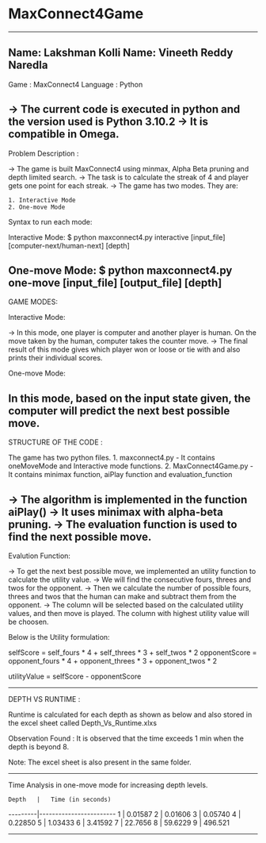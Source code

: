 # MaxConnect4Game
---------------------------------------------------------------------------------------------------------------------------------
Name: Lakshman Kolli
Name: Vineeth Reddy Naredla
---------------------------------------------------------------------------------------------------------------------------------
Game      : MaxConnect4
Language	: Python

-> The current code is executed in python and the version used is Python 3.10.2
-> It is compatible in Omega.
----------------------------------------------------------------------------------------------------------------------------------
Problem Description :

-> The game is built MaxConnect4 using minmax, Alpha Beta pruning and depth limited search.
-> The task is to calculate the streak of 4 and player gets one point for each streak. 
-> The game has two modes. They are:

	1. Interactive Mode
	2. One-move Mode

Syntax to run each mode:

Interactive Mode:
	$ python maxconnect4.py interactive [input_file] [computer-next/human-next] [depth]

One-move Mode:
	$ python maxconnect4.py one-move [input_file] [output_file] [depth]
------------------------------------------------------------------------------------------------------------------------------------
GAME MODES:

Interactive Mode:

-> In this mode, one player is computer and another player is human. On the move taken by the human, computer takes the counter move.
-> The final result of this mode gives which player won or loose or tie with and also prints their individual scores.

One-move Mode:

In this mode, based on the input state given, the computer will predict the next best possible move.
------------------------------------------------------------------------------------------------------------------------------------
STRUCTURE OF THE CODE :

The game has two python files.
	1. maxconnect4.py - It contains oneMoveMode and Interactive mode functions. 
	2. MaxConnect4Game.py - It contains minimax function, aiPlay function and evaluation_function


-> The algorithm is implemented in the function aiPlay()
-> It uses minimax with alpha-beta pruning.
-> The evaluation function is used to find the next possible move.
-------------------------------------------------------------------------------------------------------------------------------------
Evalution Function:

-> To get the next best possible move, we implemented an utility function to calculate the utility value.
-> We will find the consecutive fours, threes and twos for the opponent.
-> Then we calculate the number of possible fours, threes and twos that the human can make and subtract them from the opponent.
-> The column will be selected based on the calculated utility values, and then move is played. The column with highest utility value 
will be choosen.

Below is the Utility formulation:

selfScore = self_fours * 4 + self_threes * 3 + self_twos * 2
opponentScore = opponent_fours * 4 + opponent_threes * 3 + opponent_twos * 2

utilityValue = selfScore - opponentScore

--------------------------------------------------------------------------------------------------------------------------------------
DEPTH VS RUNTIME :

Runtime is calculated for each depth as shown as below and also stored in the excel sheet called Depth_Vs_Runtime.xlxs

Observation Found : It is observed that the time exceeds 1 min when the depth is beyond 8.

Note: The excel sheet is also present in the same folder.

---------------------------------------------------------------------------------------------------------------------------------------
Time Analysis in one-move mode for increasing depth levels.


    Depth   |   Time (in seconds)
   ---------|------------------------
    1       |   0.01587
    2       |   0.01606
    3       |   0.05740
    4       |   0.22850
    5       |   1.03433
    6       |   3.41592
    7       |   22.7656
    8       |   59.6229
    9       |   496.521

----------------------------------------------------------------------------------------------------------------------------------------
